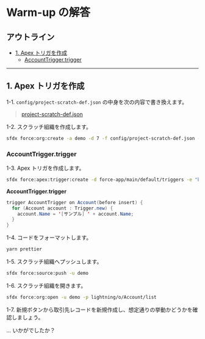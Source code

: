 # Warm-up の解答

## アウトライン

- [1. Apex トリガを作成](#1-apex-トリガを作成)
  - [AccountTrigger.trigger](#accounttriggertrigger)

---

## 1. Apex トリガを作成

1-1. `config/project-scratch-def.json` の中身を次の内容で書き換えます。

> [project-scratch-def.json](https://github.com/takahitomiyamoto/flexible-apex-trigger/blob/master/config/project-scratch-def.json)

1-2. スクラッチ組織を作成します。

```sh
sfdx force:org:create -a demo -d 7 -f config/project-scratch-def.json -s -t scratch -v DevHub
```

### AccountTrigger.trigger

1-3. Apex トリガを作成します。

```sh
sfdx force:apex:trigger:create -d force-app/main/default/triggers -e "before insert" -n AccountTrigger -s Account -t ApexTrigger
```

**AccountTrigger.trigger**

```java
trigger AccountTrigger on Account(before insert) {
  for (Account account : Trigger.new) {
    account.Name = '[サンプル] ' + account.Name;
  }
}
```

1-4. コードをフォーマットします。

```sh
yarn prettier
```

1-5. スクラッチ組織へプッシュします。

```sh
sfdx force:source:push -u demo
```

1-6. スクラッチ組織を開きます。

```sh
sfdx force:org:open -u demo -p lightning/o/Account/list
```

1-7. 新規ボタンから取引先レコードを新規作成し、想定通りの挙動かどうかを確認しましょう。

... いかがでしたか？
